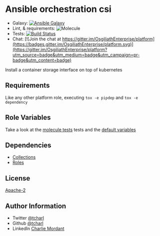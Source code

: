 Ansible orchestration csi
=========

* Galaxy: [![Ansible Galaxy](https://img.shields.io/badge/galaxy-tcharl.orchestration_csi-660198.svg?style=flat)](https://galaxy.ansible.com/tcharl/freeipa_server)
* Lint, & requirements: ![Molecule](https://github.com/OsgiliathEnterprise/orchestration_csi/workflows/Molecule/badge.svg)
* Tests: [![Build Status](https://travis-ci.com/OsgiliathEnterprise/orchestration_csi.svg?branch=master)](https://travis-ci.com/OsgiliathEnterprise/orchestration_csi)
* Chat: [![Join the chat at https://gitter.im/OsgiliathEnterprise/platform](https://badges.gitter.im/OsgiliathEnterprise/platform.svg)](https://gitter.im/OsgiliathEnterprise/platform?utm_source=badge&utm_medium=badge&utm_campaign=pr-badge&utm_content=badge)

Install a container storage interface on top of kubernetes

Requirements
------------

Like any other platform role, executing `tox -e pipdep` and `tox -e dependency` 

Role Variables
--------------

Take a look at the [molecule tests](./molecule/default/converge.yml) tests and the [default variables](./defaults/main.yml)

Dependencies
------------

* [Collections](./requirements-collections.yml)
* [Roles](./requirements-standalone.yml)

License
-------

[Apache-2](https://www.apache.org/licenses/LICENSE-2.0)

Author Information
------------------

* Twitter [@tcharl](https://twitter.com/Tcharl)
* Github [@tcharl](https://github.com/Tcharl)
* LinkedIn [Charlie Mordant](https://www.linkedin.com/in/charlie-mordant-51796a97/)
